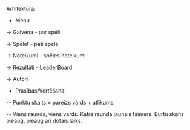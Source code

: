 Arhitektūra:

- Menu

-> Galvēna - par spēli

-> Spēlēt - pati spēle

-> Noteikumi - spēles noteikumi

-> Rezultāti - LeaderBoard

-> Autori

- Prasības/Vertēšana:

-- Punktu skaits = pareizs vārds + atlikums.

-- Viens raunds, viens vārds. Katrā raundā jaunais taimers. Burtu skaits pieaug, pieaug arī dotais laiks.
